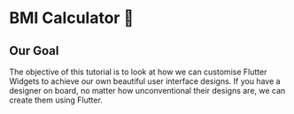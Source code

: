 <!-- ![App Brewery Banner](https://github.com/londonappbrewery/Images/blob/master/AppBreweryBanner.png) -->


# BMI Calculator 💪

## Our Goal

The objective of this tutorial is to look at how we can customise Flutter Widgets to achieve our own beautiful user interface designs. If you have a designer on board, no matter how unconventional their designs are, we can create them using Flutter. 

<!-- 
## What you will create

We’re going to make a Body Mass Index Calculator inspired by the beautiful designs made by [Ruben Vaalt](https://dribbble.com/shots/4585382-Simple-BMI-Calculator). It will be a multi screen app with simple functionality but full-on custom styling.  -->

<!-- ![Finished App](https://github.com/londonappbrewery/Images/blob/master/bmi-calc-demo.gif) -->

<!-- ## What you will learn

- How to use Flutter themes to create coherent branding. 
- How to create multi-page apps using Flutter Routes and Navigator.
- How to extract and refactor Flutter Widgets with a click of the button. 
- How to pass functions as parameters and fields.
- How to use the GestureDetector Widget to detect more than just a tap.
- How to use custom colour palettes by using hex codes.
- How to customise Flutter Widgets to achieve a specific design style.
- Understand Dart Enums and the Ternary Operator.
- Learn about composition vs. inheritance and the Flutter way of creating custom UI.
- Understand the difference between const and final in Dart and when to use each. -->
<!-- 
>This is a companion project to The App Brewery's Complete Flutter Development Bootcamp, check out the full course at [www.appbrewery.co](https://www.appbrewery.co/) -->

<!-- ![End Banner](https://github.com/londonappbrewery/Images/blob/master/readme-end-banner.png) -->
